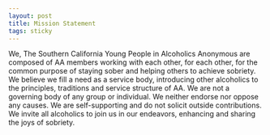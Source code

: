```yaml
---
layout: post
title: Mission Statement
tags: sticky
---
```


We, The Southern California Young People in Alcoholics Anonymous are composed of AA members working with each other, for each other, for the common purpose of staying sober and helping others to achieve sobriety. We believe we fill a need as a service body, introducing other alcoholics to the principles, traditions and service structure of AA. We are not a governing body of any group or individual. We neither endorse nor oppose any causes. We are self-supporting and do not solicit outside contributions. We invite all alcoholics to join us in our endeavors, enhancing and sharing the joys of sobriety.
